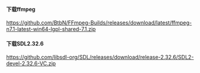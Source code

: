 #### 下载ffmpeg
https://github.com/BtbN/FFmpeg-Builds/releases/download/latest/ffmpeg-n7.1-latest-win64-lgpl-shared-7.1.zip

#### 下载SDL2.32.6
https://github.com/libsdl-org/SDL/releases/download/release-2.32.6/SDL2-devel-2.32.6-VC.zip

